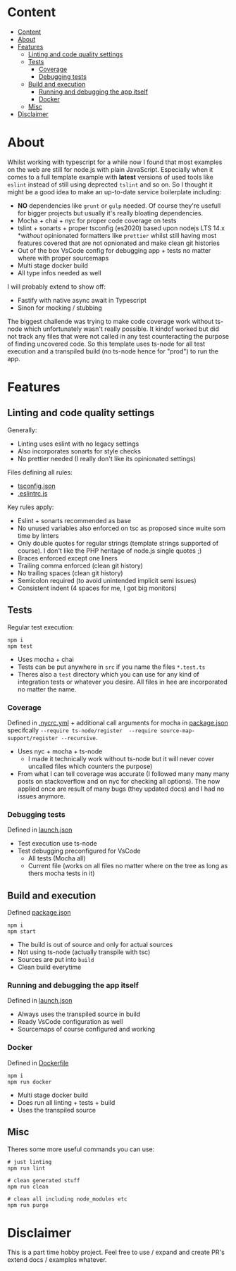 # Content
<!-- TOC -->

- [Content](#content)
- [About](#about)
- [Features](#features)
  - [Linting and code quality settings](#linting-and-code-quality-settings)
  - [Tests](#tests)
    - [Coverage](#coverage)
    - [Debugging tests](#debugging-tests)
  - [Build and execution](#build-and-execution)
    - [Running and debugging the app itself](#running-and-debugging-the-app-itself)
    - [Docker](#docker)
  - [Misc](#misc)
- [Disclaimer](#disclaimer)

<!-- /TOC -->

# About

Whilst working with typescript for a while now I found that most examples on the web are still for node.js with plain JavaScript. Especially when it comes to a full template example with **latest** versions of used tools like `eslint` instead of still using deprected `tslint` and so on. So I thought it might be a good idea to make an up-to-date service boilerplate including:

* **NO** dependencies like `grunt` or `gulp` needed. Of course they're usefull for bigger projects but usually it's really bloating dependencies.
* Mocha + chai + nyc for proper code coverage on tests
* tslint + sonarts + proper tsconfig (es2020) based upon nodejs LTS 14.x **without* opinionated formatters like `prettier` whilst still having most features covered that are not opnionated and make clean git histories
* Out of the box VsCode config for debugging app + tests no matter where with proper sourcemaps
* Multi stage docker build
* All type infos needed as well

I will probably extend to show off:

* Fastify with native async await in Typescript
* Sinon for mocking / stubbing

The biggest challende was trying to make code coverage work without ts-node which unfortunately wasn't really possible. It kindof worked but did not track any files that were not called in any test counteracting the purpose of finding uncovered code. So this template uses ts-node for all test execution and a transpiled build (no ts-node hence for "prod") to run the app.

# Features

## Linting and code quality settings

Generally:

* Linting uses eslint with no legacy settings
* Also incorporates sonarts for style checks
* No prettier needed (I really don't like its opinionated settings)

Files defining all rules:
* [tsconfig.json](./tsconfig.json)
* [.eslintrc.js](./.eslintrc.js)

Key rules apply:
* Eslint + sonarts recommended as base
* No unused variables also enforced on tsc as proposed since wuite som time by linters
* Only double quotes for regular strings (template strings supported of course). I don't like the PHP heritage of node.js single quotes ;)
* Braces enforced except one liners
* Trailing comma enforced (clean git history)
* No trailing spaces (clean git history)
* Semicolon required (to avoid unintended implicit semi issues)
* Consistent indent (4 spaces for me, I got big monitors)

## Tests
Regular test execution:

```
npm i
npm test
```

* Uses mocha + chai
* Tests can be put anywhere in `src` if you name the files `*.test.ts`
* Theres also a `test` directory which you can use for any kind of integration tests or whatever you desire. All files in hee are incorporated no matter the name.

### Coverage
Defined in [.nycrc.yml](./.nycrc.yml) + additional call arguments for mocha in [package.json](./package.json) specifcally `--require ts-node/register  --require source-map-support/register --recursive`.

* Uses nyc + mocha + ts-node
  * I made it technically work without ts-node but it will never cover uncalled files which counters the purpose)
* From what I can tell coverage was accurate (I followed many many many posts on stackoverflow and on nyc for checking all options). The now applied once are result of many bugs (they updated docs) and I had no issues anymore.

### Debugging tests
Defined in [launch.json](./.vscode/launch.json)

* Test execution use ts-node
* Test debugging preconfigured for VsCode
  * All tests (Mocha all)
  * Current file (works on all files no matter where on the tree as long as thers mocha tests in it)

## Build and execution
Defined [package.json](./package.json)

```
npm i
npm start
```

* The build is out of source and only for actual sources
* Not using ts-node (actually transpile with tsc)
* Sources are put into `build`
* Clean build everytime

### Running and debugging the app itself
Defined in [launch.json](./.vscode/launch.json)

* Always uses the transpiled source in build
* Ready VsCode configuration as well
* Sourcemaps of course configured and working

### Docker
Defined in [Dockerfile](./Dockerfile)

```
npm i
npm run docker
```

* Multi stage docker build
* Does run all linting + tests + build
* Uses the transpiled source

## Misc

Theres some more useful commands you can use:

```
# just linting
npm run lint

# clean generated stuff
npm run clean

# clean all including node_modules etc
npm run purge
```

# Disclaimer

This is a part time hobby project. Feel free to use / expand and create PR's extend docs / examples whatever.
